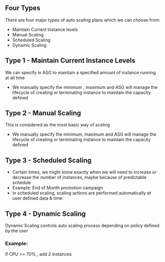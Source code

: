 ## Four Types
There are four major types of auto scaling plans which we can choose from:
* Maintain Current Instance levels
* Manual Scaling
* Scheduled Scaling
* Dynamic Scaling
 
## Type 1 - Maintain Current Instance Levels
We can specify in ASG to maintain a specified amount of instance running at all time
* We manually specify the minimum , maximum and ASG will manage the lifecycle of creating or terminating instance to maintain the capacity defined

## Type 2 - Manual Scaling
This is considered as the most basic way of scaling
* We manually specify the minimum, maximum and ASG will manage the lifecycle of creating or terminating instance to maintain the capacity defined
 
## Type 3 - Scheduled Scaling
* Certain times, we might know exactly when we will need to increase or decrease the number of instances, maybe because of predictable schedule
* Example: End of Month promotion campaign
* In scheduled scaling, scaling actions are performed automatically at user defined data & time

## Type 4 - Dynamic Scaling
Dynamic Scaling controls auto scaling process depending on policy defined by the user


### Example: 
If CPU >= 70% , add 2 instances
